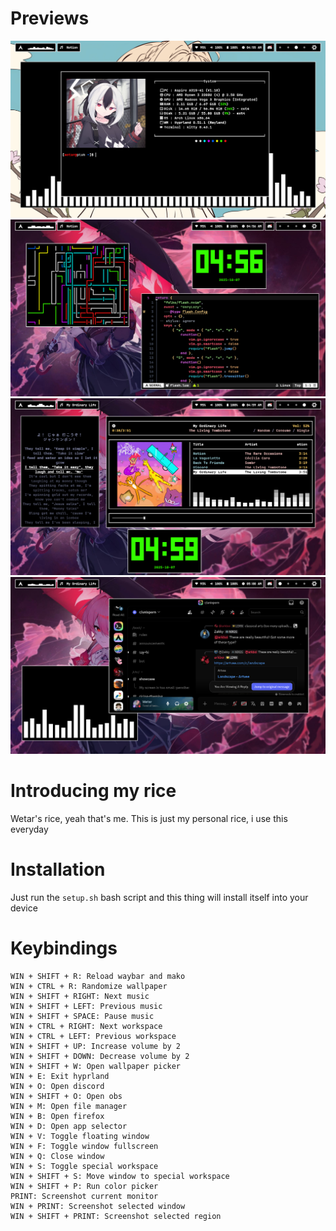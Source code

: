 # Previews
![preview1.png](./Assets/preview1.png)
![preview2.png](./Assets/preview2.png)
![preview3.png](./Assets/preview3.png)
![preview4.png](./Assets/preview4.png)

# Introducing my rice
Wetar's rice, yeah that's me. This is just my personal rice, i use this everyday

# Installation
Just run the `setup.sh` bash script and this thing will install itself into your device 

# Keybindings
```WIN + d: App selector
WIN + SHIFT + R: Reload waybar and mako
WIN + CTRL + R: Randomize wallpaper
WIN + SHIFT + RIGHT: Next music
WIN + SHIFT + LEFT: Previous music
WIN + SHIFT + SPACE: Pause music
WIN + CTRL + RIGHT: Next workspace
WIN + CTRL + LEFT: Previous workspace
WIN + SHIFT + UP: Increase volume by 2
WIN + SHIFT + DOWN: Decrease volume by 2
WIN + SHIFT + W: Open wallpaper picker
WIN + E: Exit hyprland
WIN + O: Open discord
WIN + SHIFT + O: Open obs
WIN + M: Open file manager
WIN + B: Open firefox
WIN + D: Open app selector
WIN + V: Toggle floating window
WIN + F: Toggle window fullscreen
WIN + Q: Close window
WIN + S: Toggle special workspace
WIN + SHIFT + S: Move window to special workspace
WIN + SHIFT + P: Run color picker
PRINT: Screenshot current monitor
WIN + PRINT: Screenshot selected window
WIN + SHIFT + PRINT: Screenshot selected region
